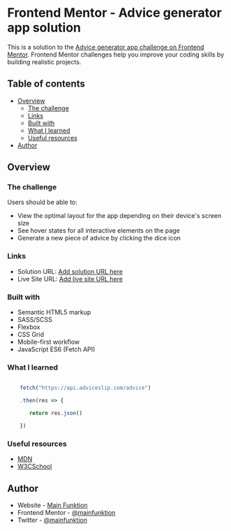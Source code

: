 # Frontend Mentor - Advice generator app solution

This is a solution to the [Advice generator app challenge on Frontend Mentor](https://www.frontendmentor.io/challenges/advice-generator-app-QdUG-13db). Frontend Mentor challenges help you improve your coding skills by building realistic projects.

## Table of contents

- [Overview](#overview)
  - [The challenge](#the-challenge)
  - [Links](#links)
  - [Built with](#built-with)
  - [What I learned](#what-i-learned)
  - [Useful resources](#useful-resources)
- [Author](#author)

## Overview

### The challenge

Users should be able to:

- View the optimal layout for the app depending on their device's screen size
- See hover states for all interactive elements on the page
- Generate a new piece of advice by clicking the dice icon

### Links

- Solution URL: [Add solution URL here](https://your-solution-url.com)
- Live Site URL: [Add live site URL here](https://your-live-site-url.com)

### Built with

- Semantic HTML5 markup
- SASS/SCSS
- Flexbox
- CSS Grid
- Mobile-first workflow
- JavaScript ES6 (Fetch API)


### What I learned

```JavaScript

    fetch("https://api.adviceslip.com/advice")

    .then(res => {

       return res.json()

    })
```

### Useful resources

- [MDN](https://developer.mozilla.org/en-US/docs/Web/API/Fetch_API)
- [W3CSchool](https://www.w3schools.com/js/js_api_fetch.asp)

## Author

- Website - [Main Funktion](https://www.mainfunktion.me)
- Frontend Mentor - [@mainfunktion](https://www.frontendmentor.io/profile/mainfunktion)
- Twitter - [@mainfunktion](https://www.twitter.com/mainfunktion)

